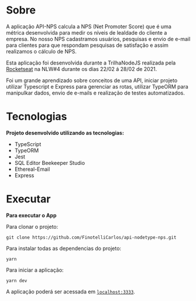 <h1>Sobre</h1>
<p align="left">
  A aplicação API-NPS calcula a NPS (Net Promoter Score) que é uma métrica desenvolvida para medir os níveis de lealdade do cliente a empresa.
  No nosso NPS cadastramos usuários, pesquisas e envio de e-mail para clientes para que respondam pesquisas de satisfação e assim realizamos o cálculo de NPS.
</p>
<p align="left">
  Esta aplicação foi desenvolvida durante a TrilhaNodeJS realizada pela <a href="https://app.rocketseat.com.br/us/rocketseat">Rocketseat</a>
  na NLW#4 durante os dias 22/02 á 28/02 de 2021.
  </p>
<p align="left">
  Foi um grande aprendizado sobre conceitos de uma API, iniciar projeto utilizar Typescript e Express para gerenciar as rotas,
  utilizar TypeORM para manipulkar dados, envio de e-mails e realização de testes automatizados.
</p>


<h1>Tecnologias</h1>
<strong>Projeto desenvolvido utilizando as tecnologias:</strong>

- TypeScript
- TypeORM
- Jest
- SQL Editor Beekeeper Studio
- Ethereal-Email
- Express

<h1>Executar</h1>
<strong>Para executar o App</strong>

Para clonar o projeto:
```git
git clone https://github.com/FinotelliCarlos/api-nodetype-nps.git
```
Para instalar todas as dependencias do projeto:
```git
yarn
```
Para iniciar a aplicação:
```git
yarn dev
```

A aplicação poderá ser acessada em [`localhost:3333`](http://localhost:3333).
